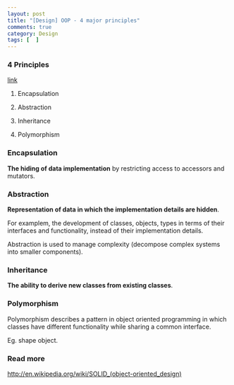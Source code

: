 ```yaml
---
layout: post
title: "[Design] OOP - 4 major principles"
comments: true
category: Design
tags: [  ]
---
```


### 4 Principles 

[link](http://codebetter.com/raymondlewallen/2005/07/19/4-major-principles-of-object-oriented-programming/)

1. Encapsulation

1. Abstraction

1. Inheritance

1. Polymorphism 

### Encapsulation

__The hiding of data implementation__ by restricting access to accessors and mutators. 

### Abstraction

__Representation of data in which the implementation details are hidden__.

For examplem, the development of classes, objects, types in terms of their interfaces and functionality, instead of their implementation details. 

Abstraction is used to manage complexity (decompose complex systems into smaller components).

### Inheritance

__The ability to derive new classes from existing classes__. 

### Polymorphism

Polymorphism describes a pattern in object oriented programming in which classes have different functionality while sharing a common interface. 

Eg. shape object. 

### Read more

http://en.wikipedia.org/wiki/SOLID_(object-oriented_design)
